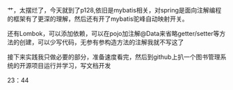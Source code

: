 艹，太摆烂了，今天就到了p128,依旧是mybatis相关，对spring是面向注解编程的框架有了更深的理解，然后还有开了mybatis驼峰自动映射开关。

还有Lombok，可以添加依赖，可以在pojo加注解@Data来省略getter/setter等方法的创建，可以少写代码，无参有参构造方法的注解我就不写这了

接下来实践我只做必要的部分，准备速度看完，然后到github上扒一个图书管理系统的开源项目运行并学习，写文档开发

23：44
